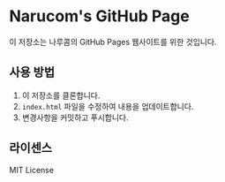 # Narucom's GitHub Page

이 저장소는 나루콤의 GitHub Pages 웹사이트를 위한 것입니다.

## 사용 방법

1. 이 저장소를 클론합니다.
2. `index.html` 파일을 수정하여 내용을 업데이트합니다.
3. 변경사항을 커밋하고 푸시합니다.

## 라이센스

MIT License
